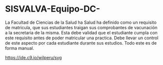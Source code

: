 # SISVALVA-Equipo-DC-
La Facultad de Ciencias de la Salud ha Salud ha definido como un requisito de matricula, que sus estudiantes traigan sus comprobantes de vacunación a la secretaria de la misma. Esta debe validad que el estudiante cumpla con este requisito antes de poder matricular una practica. Debe llevar un control de este aspecto por cada estudiante durante sus estudios. Todo este es de forma manual.

https://ide.c9.io/wilperu/svg
